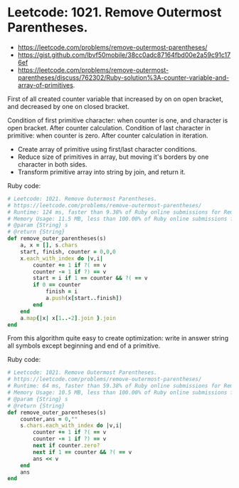 # Leetcode: 1021. Remove Outermost Parentheses.


- https://leetcode.com/problems/remove-outermost-parentheses/
- https://gist.github.com/lbvf50mobile/38cc0adc87164fbd00e2a59c91c176ef
- https://leetcode.com/problems/remove-outermost-parentheses/discuss/762302/Ruby-solution%3A-counter-variable-and-array-of-primitives.

First of all created counter variable that increased by on on open bracket, and decreased by one on closed bracket.

Condition of first primitive character: when counter is one, and character is open bracket. After counter calculation.
Condition of last character in primitive: when counter is zero. After counter calculation in iteration.

- Create array of primitive using first/last character conditions.
- Reduce size of primitives in array, but moving it's borders by one character in both sides.
- Transform primitive array into string by join, and return it.



Ruby code:
```Ruby
# Leetcode: 1021. Remove Outermost Parentheses.
# https://leetcode.com/problems/remove-outermost-parentheses/
# Runtime: 124 ms, faster than 9.38% of Ruby online submissions for Remove Outermost Parentheses.
# Memory Usage: 11.5 MB, less than 100.00% of Ruby online submissions for Remove Outermost Parentheses.
# @param {String} s
# @return {String}
def remove_outer_parentheses(s)
    a, x = [], s.chars
    start, finish, counter = 0,0,0
    x.each_with_index do |v,i|
        counter += 1 if ?( == v
        counter -= 1 if ?) == v
        start = i if 1 == counter && ?( == v
        if 0 == counter
            finish = i
            a.push(x[start..finish]) 
        end
    end
    a.map{|x| x[1..-2].join }.join
end
```

From this algorithm quite easy to create optimization: write in answer string all symbols except beginning and end of a primitive.

Ruby code:
```Ruby
# Leetcode: 1021. Remove Outermost Parentheses.
# https://leetcode.com/problems/remove-outermost-parentheses/
# Runtime: 64 ms, faster than 59.38% of Ruby online submissions for Remove Outermost Parentheses.
# Memory Usage: 10.5 MB, less than 100.00% of Ruby online submissions for Remove Outermost Parentheses.
# @param {String} s
# @return {String}
def remove_outer_parentheses(s)
    counter,ans = 0,""
    s.chars.each_with_index do |v,i|
        counter += 1 if ?( == v
        counter -= 1 if ?) == v
        next if counter.zero?
        next if 1 == counter && ?( == v
        ans << v
    end
    ans
end
```